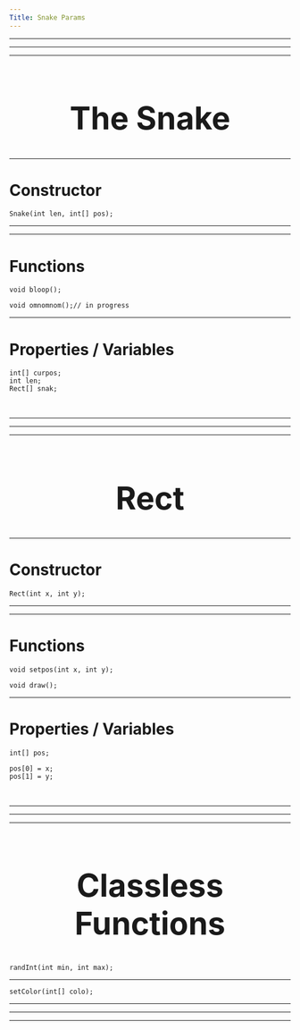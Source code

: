 ```yaml
---
Title: Snake Params
---
```

---
---
---
<style>
    .header {
        text-align: center;
        font-size: 56px;
    }
</style>
<h1 class="header">The Snake</h1>

---

# Constructor

```
Snake(int len, int[] pos);
```
---
---
# Functions
```
void bloop();
```
```
void omnomnom();// in progress
```
---
# Properties / Variables
```
int[] curpos;
int len;
Rect[] snak;
```
<br>

---
---
---

<h1 class="header">Rect</h1>

---

# Constructor
```
Rect(int x, int y);
```
---
---
# Functions
```
void setpos(int x, int y);
```
```
void draw();
```
---
# Properties / Variables
```
int[] pos;

pos[0] = x;
pos[1] = y;
```
<br>

---
---
---
<h1 class="header">Classless Functions</h1>

```
randInt(int min, int max);
```
---
```
setColor(int[] colo);
```
---
---
---
